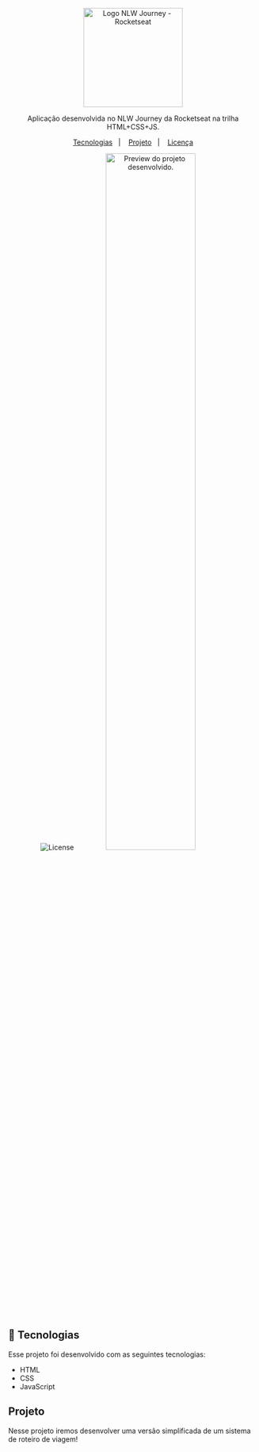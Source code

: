 <p align="center">
  <img alt="Logo NLW Journey - Rocketseat" src="https://raw.githubusercontent.com/rocketseat-education/nlw-journey-html-css-js/c7b9e22548684e30d8323a2cc51c782775fa5cac/.github/logo.png" width="200px" />
</p>

<p align="center">
Aplicação desenvolvida no NLW Journey da Rocketseat na trilha HTML+CSS+JS.
</p>

<p align="center">
  <a href="#-tecnologias">Tecnologias</a>&nbsp;&nbsp;&nbsp;|&nbsp;&nbsp;&nbsp;
  <a href="#-projeto">Projeto</a>&nbsp;&nbsp;&nbsp;|&nbsp;&nbsp;&nbsp;
  <a href="#memo-licença">Licença</a>
</p>

<p align="center">
  <img alt="License" src="https://camo.githubusercontent.com/53eaf16508585095622983bd0ea5820234670ce249e68d17261153d353764fe5/68747470733a2f2f696d672e736869656c64732e696f2f7374617469632f76313f6c6162656c3d6c6963656e7365266d6573736167653d4d495426636f6c6f723d313831383142266c6162656c436f6c6f723d424546323634>
</p>

<br>

<p align="center">
  <img alt="Preview do projeto desenvolvido." src="https://raw.githubusercontent.com/rocketseat-education/nlw-journey-html-css-js/c7b9e22548684e30d8323a2cc51c782775fa5cac/.github/preview.png" width="60%">
</p>


## 🚀 Tecnologias

Esse projeto foi desenvolvido com as seguintes tecnologias:

- HTML
- CSS
- JavaScript

## Projeto

Nesse projeto iremos desenvolver uma versão simplificada de um sistema de roteiro de viagem!
